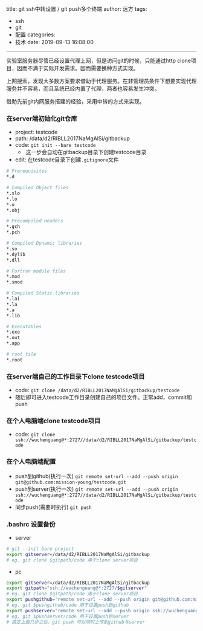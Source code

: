 title: git ssh中转设置 / git push多个终端
author: 远方
tags:
  - ssh
  - git
  - 配置
categories:
  - 技术
date: 2019-09-13 16:08:00
---
实验室服务器尽管已经设置代理上网，但是访问git的时候，只能通过http clone项目，因而不满于实际开发需求。因而需要换种方式实现。

上网搜索，发现大多数方案要求借助于代理服务。在非管理员条件下想要实现代理服务并不容易，而且系统已经内置了代理，两者也容易发生冲突。

借助先前git内网服务搭建的经验，采用中转的方式来实现。

### 在server端初始化git仓库
- project: testcode
- path: /data/d2/RIBLL2017NaMgAlSi/gitbackup
- code: `git init --bare testcode`
	-  这一步会自动在gitbackup目录下创建testcode目录
- edit: 在testcode目录下创建`.gitignore`文件
``` bash
# Prerequisites
*.d

# Compiled Object files
*.slo
*.lo
*.o
*.obj

# Precompiled Headers
*.gch
*.pch

# Compiled Dynamic libraries
*.so
*.dylib
*.dll

# Fortran module files
*.mod
*.smod

# Compiled Static libraries
*.lai
*.la
*.a
*.lib

# Executables
*.exe
*.out
*.app

# root file
*.root
```

### 在server端自己的工作目录下clone testcode项目


- code: `git clone /data/d2/RIBLL2017NaMgAlSi/gitbackup/testcode`
- 随后即可进入testcode工作目录创建自己的项目文件。正常add，commit和push

### 在个人电脑端clone testcode项目

- code: `git clone ssh://wuchenguang@*:2727//data/d2/RIBLL2017NaMgAlSi/gitbackup/testcode`

### 在个人电脑端配置
- push到github(执行一次) `git remote set-url --add --push origin git@github.com:mission-young/testcode.git`
- push到server(执行一次) `git remote set-url --add --push origin ssh://wuchenguang@*:2727//data/d2/RIBLL2017NaMgAlSi/gitbackup/testcode`
- 同步push(需要时执行) `git push`


### .bashrc 设置备份

- server
```bash
# git --init bare project
export gitserver=/data/d2/RIBLL2017NaMgAlSi/gitbackup
# eg. git clone $gitpath/code 用于clone server项目
```
- pc
```bash
export gitserver=/data/d2/RIBLL2017NaMgAlSi/gitbackup
export gitpath="ssh://wuchenguang@*:2727/$gitserver"
# eg. git clone $gitpath/code 用于clone server项目
export pushgithub="remote set-url --add --push origin git@github.com:mission-young"
# eg. git $pushgithub/code 用于设置push到github
export pushserver="remote set-url --add --push origin ssh://wuchenguang@*:2727/$gitserver"
# eg. git $pushserver/code 用于设置push到server
# 搞定上面几步之后，git push 可以同时上传到github与server
```































